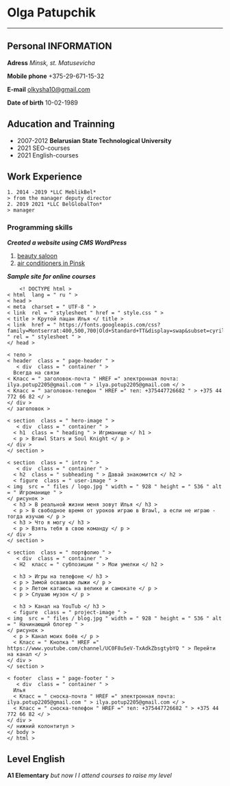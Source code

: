 # Olga Patupchik #
***

## Personal INFORMATION ##

**Adress** *Minsk, st. Matusevicha*

**Mobile phone** +375-29-671-15-32

**E-mail** olkysha10@gmail.com

**Date of birth** 10-02-1989

## Aducation and Trainning ##
  * 2007-2012
**Belarusian State Technological University**
  * 2021 SEO-courses
  * 2021 English-courses

## Work Experience ##
    1. 2014 -2019 *LLC MeblikBel*
    > from the manager deputy director
    2. 2019 2021 *LLC BelGlobalTon*
    > manager

### Programming skills ###
***Created a website using CMS WordPress***
   1. [beauty saloon](https://salonmonro7.by/)
   2. [air conditioners in Pinsk](https://reft.by/)

***Sample site for online courses***

        <! DOCTYPE html >
    < html  lang = " ru " >
    < head >
    < meta  charset = " UTF-8 " >
    < link  rel = " stylesheet " href = " style.css " >
    < title > Крутой пацан Илья </ title >
    < link  href = " https://fonts.googleapis.com/css?family=Montserrat:400,500,700|Old+Standard+TT&display=swap&subset=cyrillic " rel = " stylesheet " >
    </ head >

    < тело >
    < header  class = " page-header " >
       < div  class = " container " >
      Всегда на связи
    < Класс = " заголовок-почта " HREF =" электронная почта: ilya.potup2205@gmail.com " > ilya.potup2205@gmail.com </ >
    < Класс = " заголовок-телефон " HREF =" тел: +375447726682 " > +375 44 772 66 82 </ >
    </ div >
    </ заголовок >

    < section  class = " hero-image " >
       < div  class = " container " >
      < h1  class = " heading " > Игрманище </ h1 >
      < p > Brawl Stars и Soul Knight </ p >
    </ div >
    </ section >

    < section  class = " intro " >
       < div  class = " container " >
      < h2  class = " subheading " > Давай знакомится </ h2 >
      < figure  class = " user-image " >
    < img  src = " files / logo.jpg " width = " 928 " height = " 536 " alt = " Игроманище " >
    </ рисунок >
      < h3 > В реальной жизни меня зовут Илья </ h3 >
      < p > В свободное время от уроков играю в Brawl, а если не играю - тогда изучаю </ p >
      < h3 > Что я могу </ h3 >
      < p > Взять тебя в свою команду </ p >
    </ div >
    </ section >

    < section  class = " портфолио " >
       < div  class = " container " >
      < H2  класс = " субпозиции " > Мои умелки </ h2 >

      < h3 > Игры на телефоне </ h3 >
      < p > Зимой осваиваю лыжи </ p >
      < p > Летом катаюсь на велике и самокате </ p >
      < p > Слушаю музон </ p >

      < h3 > Канал на YouTub </ h3 >
      < figure  class = " project-image " >
    < img  src = " files / blog.jpg " width = " 928 " height = " 536 " alt = " Начинающий блогер " >
    </ рисунок >
      < p > Канал моих боёв </ p >
      < Класс = " Кнопка " HREF =" https://www.youtube.com/channel/UC0F8u5eV-TxAdkZbsgtybYQ " > Перейти на канал </ >
    </ div >
    </ section >

    < footer  class = " page-footer " >
       < div  class = " container " >
      Илья
      < Класс = " сноска-почта " HREF =" электронная почта: ilya.potup2205@gmail.com " > ilya.potup2205@gmail.com </ >
      < Класс = " сноска-телефон " HREF =" тел: +375447726682 " > +375 44 772 66 82 </ >
    </ div >
    </ нижний колонтитул >
    </ body >
    </ html >

## Level English ##

**A1 Elementary** *but now I I attend courses to raise my level*      